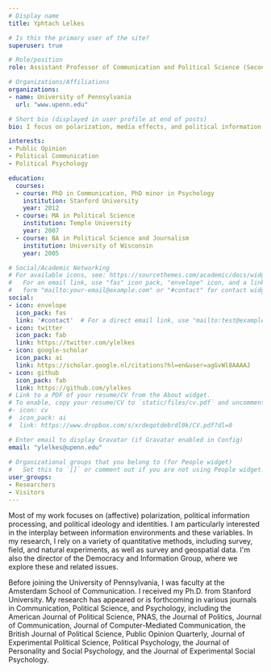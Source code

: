 ```yaml
---
# Display name
title: Yphtach Lelkes

# Is this the primary user of the site?
superuser: true

# Role/position
role: Assistant Professor of Communication and Political Science (Secondary)

# Organizations/Affiliations
organizations:
- name: University of Pennsylvania
  url: "www.upenn.edu"

# Short bio (displayed in user profile at end of posts)
bio: I focus on polarization, media effects, and political information processing.

interests:
- Public Opinion
- Political Communication
- Political Psychology

education:
  courses:
  - course: PhD in Communication, PhD minor in Psychology
    institution: Stanford University
    year: 2012
  - course: MA in Political Science
    institution: Temple University
    year: 2007
  - course: BA in Political Science and Journalism 
    institution: University of Wisconsin
    year: 2005

# Social/Academic Networking
# For available icons, see: https://sourcethemes.com/academic/docs/widgets/#icons
#   For an email link, use "fas" icon pack, "envelope" icon, and a link in the
#   form "mailto:your-email@example.com" or "#contact" for contact widget.
social:
- icon: envelope
  icon_pack: fas
  link: '#contact'  # For a direct email link, use "mailto:test@example.org".
- icon: twitter
  icon_pack: fab
  link: https://twitter.com/ylelkes
- icon: google-scholar
  icon_pack: ai
  link: https://scholar.google.nl/citations?hl=en&user=agGvWl8AAAAJ
- icon: github
  icon_pack: fab
  link: https://github.com/ylelkes
# Link to a PDF of your resume/CV from the About widget.
# To enable, copy your resume/CV to `static/files/cv.pdf` and uncomment the lines below.  
#- icon: cv
#  icon_pack: ai
#  link: https://www.dropbox.com/s/xrdeqotdebrdl0k/CV.pdf?dl=0

# Enter email to display Gravatar (if Gravatar enabled in Config)
email: "ylelkes@upenn.edu"
  
# Organizational groups that you belong to (for People widget)
#   Set this to `[]` or comment out if you are not using People widget.  
user_groups:
- Researchers
- Visitors
---
```


Most of my work focuses on (affective) polarization, political information processing, and political ideology and identities. I am particularly interested in the interplay between information environments and these variables. In my research, I rely on a variety of quantitative methods, including survey, field, and natural experiments, as well as survey and geospatial data. I'm also the director of the Democracy and Information Group, where we explore these and related issues.

Before joining the University of Pennsylvania, I was faculty at the Amsterdam School of Communication. I received my Ph.D. from Stanford University. My research has appeared or is forthcoming in various journals in Communication, Political Science, and Psychology, including the American Journal of Political Science, PNAS, the Journal of Politics, Journal of Communication, Journal of Computer-Mediated Communication, the British Journal of Political Science, Public Opinion Quarterly, Journal of Experimental Political Science, Political Psychology, the Journal of Personality and Social Psychology, and the Journal of Experimental Social Psychology.
